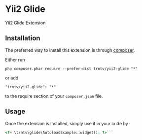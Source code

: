 Yii2 Glide
==========
Yii2 Glide Extension

Installation
------------

The preferred way to install this extension is through [composer](http://getcomposer.org/download/).

Either run

```
php composer.phar require --prefer-dist trntv/yii2-glide "*"
```

or add

```
"trntv/yii2-glide": "*"
```

to the require section of your `composer.json` file.


Usage
-----

Once the extension is installed, simply use it in your code by  :

```php
<?= \trntv\glide\AutoloadExample::widget(); ?>```